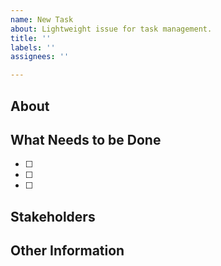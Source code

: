 ```yaml
---
name: New Task
about: Lightweight issue for task management.
title: ''
labels: ''
assignees: ''

---
```


About 
---

<!-- Describe the task or work piece here-->


What Needs to be Done
---

<!-- List and describe any steps that go towards completing this task. 
We suggest using checkboxes that can be marked off as you complete the steps -->

- [ ] 
- [ ] 
- [ ] 


Stakeholders
---

<!-- Who is involved or impacted by this task-->


Other Information 
---
